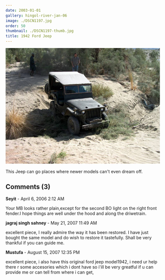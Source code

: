 ```yaml
---
date: 2003-01-01
gallery: hingol-river-jan-06
image: ./DSCN1197.jpg
order: 50
thumbnail: ./DSCN1197-thumb.jpg
title: 1942 Ford Jeep
---
```


![1942 Ford Jeep](./DSCN1197.jpg)

This Jeep can go places where newer models can't even dream off.

<div id="comments">

## Comments (3)

<div id="comment">

**Seyit** - April  6, 2006  2:12 AM

Your MB looks rather plain,except for the second BO light on the right front fender.I hope things are well under the hood and along the driwetrain.

</div>

<div id="comment">

**jagraj singh sahney** - May 21, 2007 11:49 AM

excellent piece, I really admire the way it has been restored. I have just bought the same model and do wish to restore it tastefully. Shall be very thankful if you can guide me.

</div>

<div id="comment">

**Mustufa** - August 15, 2007 12:35 PM

excellent piece, i also have this original ford jeep model1942, i need ur help there r some accesories which i dont have so i'ill be very greatful if u can provide me or can tell from where i can get,

</div>

</div>